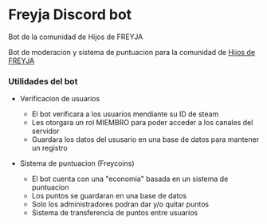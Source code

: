# Freyja Discord bot

Bot de la comunidad de Hijos de FREYJA

Bot de moderacion y sistema de puntuacion para la comunidad de [Hijos de FREYJA ](https://discord.gg/rbk5XMKE2p)

### Utilidades del bot

- Verificacion de usuarios
  + El bot verificara a los usuarios mendiante su ID de steam
  + Les otorgara un rol MIEMBRO para poder acceder a los canales del servidor
  + Guardara los datos del ususario en una base de datos para mantener un registro

- Sistema de puntuacion (Freycoins)
  + El bot cuenta con una "economia" basada en un sistema de puntuacion
  + Los puntos se guardaran en una base de datos
  + Solo los administradores podran dar y/o quitar puntos
  + Sistema de transferencia de puntos entre usuarios
